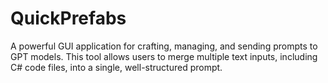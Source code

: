 # QuickPrefabs
A powerful GUI application for crafting, managing, and sending prompts to GPT models. This tool allows users to merge multiple text inputs, including C# code files, into a single, well-structured prompt.
